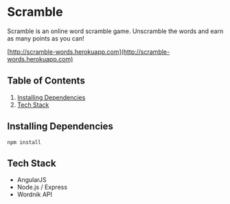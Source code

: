 # Scramble

Scramble is an online word scramble game. Unscramble the words and earn as many points as you can!

[http://scramble-words.herokuapp.com](http://scramble-words.herokuapp.com)


## Table of Contents

1. [Installing Dependencies](#installing-dependencies)
2. [Tech Stack](#tech-stack)

## Installing Dependencies

```
npm install
```

## Tech Stack
 - AngularJS
 - Node.js / Express
 - Wordnik API

